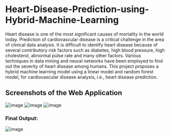 # Heart-Disease-Prediction-using-Hybrid-Machine-Learning
Heart disease is one of the most significant causes of mortality in the world today. Prediction of cardiovascular 
disease is a critical challenge in the area of clinical data 
analysis. It is difficult to identify heart disease because of 
several contributory risk factors such as diabetes, high 
blood pressure, high cholesterol, abnormal pulse rate and 
many other factors. Various techniques in data mining and 
neural networks have been employed to find out the 
severity of heart disease among humans. This project 
proposes a hybrid machine learning model using a linear 
model and random forest model, for cardiovascular disease 
analysis, i.e., heart disease prediction.

## Screenshots of the Web Application
![image](https://user-images.githubusercontent.com/60846982/158050228-d433a448-f28e-4ec3-919b-d464e401b6d3.png)
![image](https://user-images.githubusercontent.com/60846982/158050241-f1e646ac-be26-4fc7-82aa-7308d2d9aec4.png)
![image](https://user-images.githubusercontent.com/60846982/158050245-ebb56dc3-5066-4b63-aa4d-75590891fbb1.png)
### Final Output:
![image](https://user-images.githubusercontent.com/60846982/158050248-aa42dae2-a524-4148-b5ec-901f041871f2.png)

